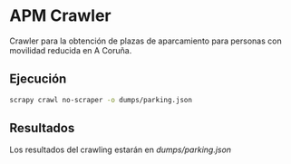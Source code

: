 # APM Crawler
Crawler para la obtención de plazas de aparcamiento para personas con movilidad reducida en A Coruña.

## Ejecución
```sh
scrapy crawl no-scraper -o dumps/parking.json
```

## Resultados
Los resultados del crawling estarán en _dumps/parking.json_